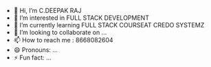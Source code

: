 - 👋 Hi, I’m C.DEEPAK RAJ
- 👀 I’m interested in FULL STACK DEVELOPMENT
- 🌱 I’m currently learning FULL STACK COURSEAT CREDO SYSTEMZ
- 💞️ I’m looking to collaborate on ...
- 📫 How to reach me : 8668082604
- 😄 Pronouns: ...
- ⚡ Fun fact: ...

<!---
draj17052000/draj17052000 is a ✨ special ✨ repository because its `README.md` (this file) appears on your GitHub profile.
You can click the Preview link to take a look at your changes.
--->
